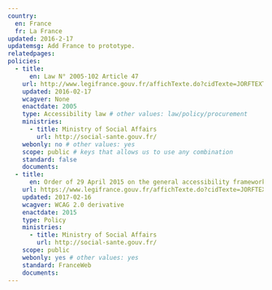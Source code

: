 ```yaml
---
country:
  en: France
  fr: La France
updated: 2016-2-17
updatemsg: Add France to prototype.
relatedpages:
policies:
  - title:  
      en: Law N° 2005-102 Article 47
    url: http://www.legifrance.gouv.fr/affichTexte.do?cidTexte=JORFTEXT000000809647&dateTexte=
    updated: 2016-02-17
    wcagver: None
    enactdate: 2005
    type: Accessibility law # other values: law/policy/procurement
    ministries:
      - title: Ministry of Social Affairs
        url: http://social-sante.gouv.fr/
    webonly: no # other values: yes
    scope: public # keys that allows us to use any combination
    standard: false
    documents:
  - title:  
      en: Order of 29 April 2015 on the general accessibility framework for public administrations
    url: https://www.legifrance.gouv.fr/affichTexte.do?cidTexte=JORFTEXT000030540064&dateTexte=&categorieLien=id
    updated: 2017-02-16
    wcagver: WCAG 2.0 derivative
    enactdate: 2015
    type: Policy
    ministries:
      - title: Ministry of Social Affairs
        url: http://social-sante.gouv.fr/
    scope: public
    webonly: yes # other values: yes
    standard: FranceWeb
    documents:
---
```

